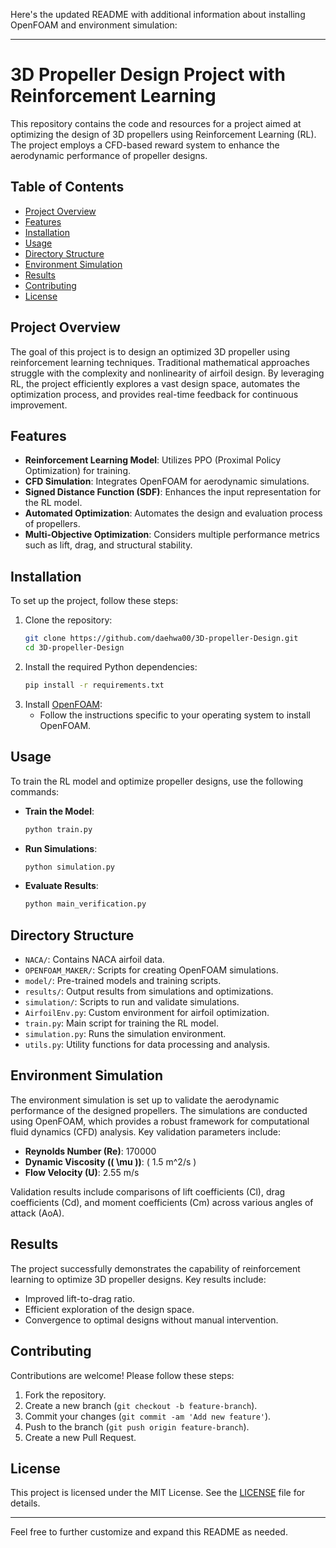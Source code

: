 Here's the updated README with additional information about installing OpenFOAM and environment simulation:

---

# 3D Propeller Design Project with Reinforcement Learning

This repository contains the code and resources for a project aimed at optimizing the design of 3D propellers using Reinforcement Learning (RL). The project employs a CFD-based reward system to enhance the aerodynamic performance of propeller designs.

## Table of Contents
- [Project Overview](#project-overview)
- [Features](#features)
- [Installation](#installation)
- [Usage](#usage)
- [Directory Structure](#directory-structure)
- [Environment Simulation](#environment-simulation)
- [Results](#results)
- [Contributing](#contributing)
- [License](#license)

## Project Overview
The goal of this project is to design an optimized 3D propeller using reinforcement learning techniques. Traditional mathematical approaches struggle with the complexity and nonlinearity of airfoil design. By leveraging RL, the project efficiently explores a vast design space, automates the optimization process, and provides real-time feedback for continuous improvement.

## Features
- **Reinforcement Learning Model**: Utilizes PPO (Proximal Policy Optimization) for training.
- **CFD Simulation**: Integrates OpenFOAM for aerodynamic simulations.
- **Signed Distance Function (SDF)**: Enhances the input representation for the RL model.
- **Automated Optimization**: Automates the design and evaluation process of propellers.
- **Multi-Objective Optimization**: Considers multiple performance metrics such as lift, drag, and structural stability.

## Installation
To set up the project, follow these steps:
1. Clone the repository:
    ```bash
    git clone https://github.com/daehwa00/3D-propeller-Design.git
    cd 3D-propeller-Design
    ```
2. Install the required Python dependencies:
    ```bash
    pip install -r requirements.txt
    ```
3. Install [OpenFOAM](https://openfoam.org/download/):
    - Follow the instructions specific to your operating system to install OpenFOAM.

## Usage
To train the RL model and optimize propeller designs, use the following commands:
- **Train the Model**:
    ```bash
    python train.py
    ```
- **Run Simulations**:
    ```bash
    python simulation.py
    ```
- **Evaluate Results**:
    ```bash
    python main_verification.py
    ```

## Directory Structure
- `NACA/`: Contains NACA airfoil data.
- `OPENFOAM_MAKER/`: Scripts for creating OpenFOAM simulations.
- `model/`: Pre-trained models and training scripts.
- `results/`: Output results from simulations and optimizations.
- `simulation/`: Scripts to run and validate simulations.
- `AirfoilEnv.py`: Custom environment for airfoil optimization.
- `train.py`: Main script for training the RL model.
- `simulation.py`: Runs the simulation environment.
- `utils.py`: Utility functions for data processing and analysis.

## Environment Simulation
The environment simulation is set up to validate the aerodynamic performance of the designed propellers. The simulations are conducted using OpenFOAM, which provides a robust framework for computational fluid dynamics (CFD) analysis. Key validation parameters include:
- **Reynolds Number (Re)**: 170000
- **Dynamic Viscosity (\( \mu \))**: \( 1.5 m^2/s \)
- **Flow Velocity (U)**: 2.55 m/s

Validation results include comparisons of lift coefficients (Cl), drag coefficients (Cd), and moment coefficients (Cm) across various angles of attack (AoA).

## Results
The project successfully demonstrates the capability of reinforcement learning to optimize 3D propeller designs. Key results include:
- Improved lift-to-drag ratio.
- Efficient exploration of the design space.
- Convergence to optimal designs without manual intervention.

## Contributing
Contributions are welcome! Please follow these steps:
1. Fork the repository.
2. Create a new branch (`git checkout -b feature-branch`).
3. Commit your changes (`git commit -am 'Add new feature'`).
4. Push to the branch (`git push origin feature-branch`).
5. Create a new Pull Request.

## License
This project is licensed under the MIT License. See the [LICENSE](LICENSE) file for details.

---

Feel free to further customize and expand this README as needed.
